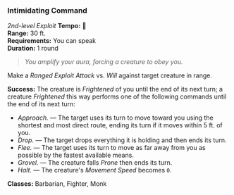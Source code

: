 ### Intimidating Command
*2nd-level Exploit*
**Tempo:** 🔷  
**Range:** 30 ft.  
**Requirements:** You can speak  
**Duration:** 1 round  

> *You amplify your aura, forcing a creature to obey you.*

Make a *Ranged Exploit Attack* vs. *Will* against target creature in range.

**Success:** The creature is *Frightened* of you until the end of its next turn; a creature *Frightened* this way performs one of the following commands until the end of its next turn:

* *Approach.* — The target uses its turn to move toward you using the shortest and most direct route, ending its turn if it moves within 5 ft. of you.
* *Drop.* — The target drops everything it is holding and then ends its turn.
* *Flee.* — The target uses its turn to move as far away from you as possible by the fastest available means.
* *Grovel.* — The creature falls *Prone* then ends its turn.
* *Halt.* — The creature's *Movement Speed* becomes `0`.

**Classes:** Barbarian, Fighter, Monk
